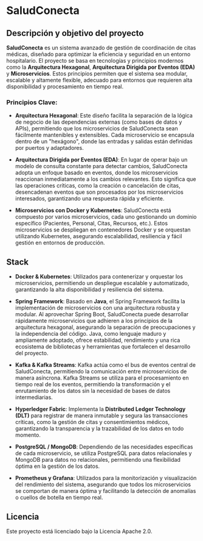 # SaludConecta

## Descripción y objetivo del proyecto

**SaludConecta** es un sistema avanzado de gestión de coordinación de citas médicas, diseñado para optimizar la eficiencia y seguridad en un entorno hospitalario. El proyecto se basa en tecnologías y principios modernos como la **Arquitectura Hexagonal**, **Arquitectura Dirigida por Eventos (EDA)** y **Microservicios**. Estos principios permiten que el sistema sea modular, escalable y altamente flexible, adecuado para entornos que requieren alta disponibilidad y procesamiento en tiempo real.

### Principios Clave:

- **Arquitectura Hexagonal**: Este diseño facilita la separación de la lógica de negocio de las dependencias externas (como bases de datos y APIs), permitiendo que los microservicios de SaludConecta sean fácilmente mantenibles y extensibles. Cada microservicio se encapsula dentro de un "hexágono", donde las entradas y salidas están definidas por puertos y adaptadores.

- **Arquitectura Dirigida por Eventos (EDA)**: En lugar de operar bajo un modelo de consulta constante para detectar cambios, SaludConecta adopta un enfoque basado en eventos, donde los microservicios reaccionan inmediatamente a los cambios relevantes. Esto significa que las operaciones críticas, como la creación o cancelación de citas, desencadenan eventos que son procesados por los microservicios interesados, garantizando una respuesta rápida y eficiente.

- **Microservicios con Docker y Kubernetes**: SaludConecta está compuesto por varios microservicios, cada uno gestionando un dominio específico (Pacientes, Personal, Citas, Recursos, etc.). Estos microservicios se despliegan en contenedores Docker y se orquestan utilizando Kubernetes, asegurando escalabilidad, resiliencia y fácil gestión en entornos de producción.

## Stack

- **Docker & Kubernetes**: Utilizados para contenerizar y orquestar los microservicios, permitiendo un despliegue escalable y automatizado, garantizando la alta disponibilidad y resiliencia del sistema.

- **Spring Framework**: Basado en **Java**, el Spring Framework facilita la implementación de microservicios con una arquitectura robusta y modular. Al aprovechar Spring Boot, SaludConecta puede desarrollar rápidamente microservicios que adhieren a los principios de la arquitectura hexagonal, asegurando la separación de preocupaciones y la independencia del código. Java, como lenguaje maduro y ampliamente adoptado, ofrece estabilidad, rendimiento y una rica ecosistema de bibliotecas y herramientas que fortalecen el desarrollo del proyecto.

- **Kafka & Kafka Streams**: Kafka actúa como el bus de eventos central de SaludConecta, permitiendo la comunicación entre microservicios de manera asíncrona. Kafka Streams se utiliza para el procesamiento en tiempo real de los eventos, permitiendo la transformación y el enrutamiento de los datos sin la necesidad de bases de datos intermediarias.

- **Hyperledger Fabric**: Implementa la **Distributed Ledger Technology (DLT)** para registrar de manera inmutable y segura las transacciones críticas, como la gestión de citas y consentimientos médicos, garantizando la transparencia y la trazabilidad de los datos en todo momento.

- **PostgreSQL / MongoDB**: Dependiendo de las necesidades específicas de cada microservicio, se utiliza PostgreSQL para datos relacionales y MongoDB para datos no relacionales, permitiendo una flexibilidad óptima en la gestión de los datos.

- **Prometheus y Grafana**: Utilizados para la monitorización y visualización del rendimiento del sistema, asegurando que todos los microservicios se comportan de manera óptima y facilitando la detección de anomalías o cuellos de botella en tiempo real.

## Licencia

Este proyecto está licenciado bajo la Licencia Apache 2.0.
